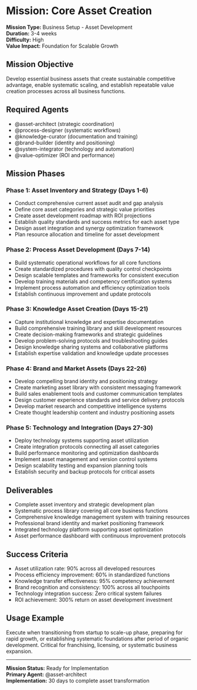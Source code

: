 # Mission: Core Asset Creation

**Mission Type:** Business Setup - Asset Development  
**Duration:** 3-4 weeks  
**Difficulty:** High  
**Value Impact:** Foundation for Scalable Growth

## Mission Objective

Develop essential business assets that create sustainable competitive advantage, enable systematic scaling, and establish repeatable value creation processes across all business functions.

## Required Agents

- @asset-architect (strategic coordination)
- @process-designer (systematic workflows)
- @knowledge-curator (documentation and training)
- @brand-builder (identity and positioning)
- @system-integrator (technology and automation)
- @value-optimizer (ROI and performance)

## Mission Phases

### Phase 1: Asset Inventory and Strategy (Days 1-6)
- Conduct comprehensive current asset audit and gap analysis
- Define core asset categories and strategic value priorities
- Create asset development roadmap with ROI projections
- Establish quality standards and success metrics for each asset type
- Design asset integration and synergy optimization framework
- Plan resource allocation and timeline for asset development

### Phase 2: Process Asset Development (Days 7-14)
- Build systematic operational workflows for all core functions
- Create standardized procedures with quality control checkpoints
- Design scalable templates and frameworks for consistent execution
- Develop training materials and competency certification systems
- Implement process automation and efficiency optimization tools
- Establish continuous improvement and update protocols

### Phase 3: Knowledge Asset Creation (Days 15-21)
- Capture institutional knowledge and expertise documentation
- Build comprehensive training library and skill development resources
- Create decision-making frameworks and strategic guidelines
- Develop problem-solving protocols and troubleshooting guides
- Design knowledge sharing systems and collaborative platforms
- Establish expertise validation and knowledge update processes

### Phase 4: Brand and Market Assets (Days 22-26)
- Develop compelling brand identity and positioning strategy
- Create marketing asset library with consistent messaging framework
- Build sales enablement tools and customer communication templates
- Design customer experience standards and service delivery protocols
- Develop market research and competitive intelligence systems
- Create thought leadership content and industry positioning assets

### Phase 5: Technology and Integration (Days 27-30)
- Deploy technology systems supporting asset utilization
- Create integration protocols connecting all asset categories
- Build performance monitoring and optimization dashboards
- Implement asset management and version control systems
- Design scalability testing and expansion planning tools
- Establish security and backup protocols for critical assets

## Deliverables

- Complete asset inventory and strategic development plan
- Systematic process library covering all core business functions
- Comprehensive knowledge management system with training resources
- Professional brand identity and market positioning framework
- Integrated technology platform supporting asset optimization
- Asset performance dashboard with continuous improvement protocols

## Success Criteria

- Asset utilization rate: 90% across all developed resources
- Process efficiency improvement: 60% in standardized functions
- Knowledge transfer effectiveness: 95% competency achievement
- Brand recognition and consistency: 100% across all touchpoints
- Technology integration success: Zero critical system failures
- ROI achievement: 300% return on asset development investment

## Usage Example

Execute when transitioning from startup to scale-up phase, preparing for rapid growth, or establishing systematic foundations after period of organic development. Critical for franchising, licensing, or systematic business expansion.

---

**Mission Status:** Ready for Implementation  
**Primary Agent:** @asset-architect  
**Implementation:** 30 days to complete asset transformation